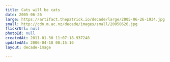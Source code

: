 ```yaml
---
title: Cats will be cats
date: 2005-06-26
large: https://artifact.thepatrick.io/decade/large/2005-06-26-1934.jpg
small: http://cdn.m.ac.nz/decade/images/small/20050626.jpg
flickrUrl: null
photoId: null
createdAt: 2011-01-30 11:07:18.937248
updatedAt: 2006-04-18 00:15:16
layout: decade-image

---
```


